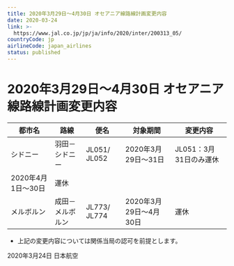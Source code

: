 ```yaml
---
title: 2020年3月29日～4月30日 オセアニア線路線計画変更内容
date: 2020-03-24
link: >-
  https://www.jal.co.jp/jp/ja/info/2020/inter/200313_05/
countryCode: jp
airlineCode: japan_airlines
status: published
---
```

# 2020年3月29日～4月30日 オセアニア線路線計画変更内容

都市名 | 路線 | 便名  | 対象期間  | 変更内容
---|---|---|---|---
シドニー | 羽田－シドニー | JL051/ JL052 | 2020年3月29日～31日 | JL051：3月31日のみ運休
2020年4月1日～30日 | 運休
メルボルン | 成田－メルボルン | JL773/ JL774 | 2020年3月29日～4月30日 | 運休

* 上記の変更内容については関係当局の認可を前提とします。

2020年3月24日 日本航空

